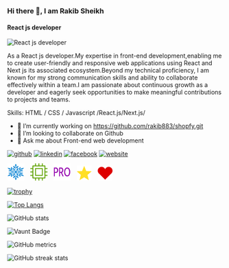 ### Hi there 👋, I am Rakib Sheikh
####  React js developer
![ React js developer](https://media.licdn.com/dms/image/v2/D5616AQE9u7RvY-_umw/profile-displaybackgroundimage-shrink_350_1400/profile-displaybackgroundimage-shrink_350_1400/0/1692332059753?e=1733356800&v=beta&t=rnDXrXEQYxHnUGcvGoxCI6A1-P7qllxryELA6F2wXT8)

 As a React js developer.My expertise in front-end development,enabling me to create user-friendly and responsive web applications using React and Next js its associated ecosystem.Beyond my technical proficiency, I am known for my strong communication skills and ability to collaborate 
effectively within a team.I am passionate about continuous growth as a 
developer and eagerly seek opportunities to make meaningful contributions to projects and teams.

Skills: HTML / CSS / Javascript /React.js/Next.js/

- 🔭 I’m currently working on https://github.com/rakib883/shopfy.git 
- 👯 I’m looking to collaborate on Github 
- 💬 Ask me about Front-end web development 


[<img src='https://cdn.jsdelivr.net/npm/simple-icons@3.0.1/icons/github.svg' alt='github' height='40'>](https://github.com/https://github.com/rakib883)  [<img src='https://cdn.jsdelivr.net/npm/simple-icons@3.0.1/icons/linkedin.svg' alt='linkedin' height='40'>](https://www.linkedin.com/in/https://www.linkedin.com/in/rakib883//)  [<img src='https://cdn.jsdelivr.net/npm/simple-icons@3.0.1/icons/facebook.svg' alt='facebook' height='40'>](https://www.facebook.com/https://www.facebook.com/mdrakibshik.rakib)  [<img src='https://cdn.jsdelivr.net/npm/simple-icons@3.0.1/icons/icloud.svg' alt='website' height='40'>](https://protflio-lyart.vercel.app/)  

<a href='https://archiveprogram.github.com/'><img src='https://raw.githubusercontent.com/acervenky/animated-github-badges/master/assets/acbadge.gif' width='40' height='40'></a> <a href='https://docs.github.com/en/developers'><img src='https://raw.githubusercontent.com/acervenky/animated-github-badges/master/assets/devbadge.gif' width='40' height='40'></a> <a href='https://github.com/pricing'><img src='https://raw.githubusercontent.com/acervenky/animated-github-badges/master/assets/pro.gif' width='40' height='40'></a> <a href='https://stars.github.com/'><img src='https://raw.githubusercontent.com/acervenky/animated-github-badges/master/assets/starbadge.gif' width='35' height='35'></a> <a href='https://docs.github.com/en/github/supporting-the-open-source-community-with-github-sponsors'><img src='https://raw.githubusercontent.com/acervenky/animated-github-badges/master/assets/sponsorbadge.gif' width='35' height='35'></a> 

[![trophy](https://github-profile-trophy.vercel.app/?username=https://github.com/rakib883)](https://github.com/ryo-ma/github-profile-trophy)

[![Top Langs](https://github-readme-stats.vercel.app/api/top-langs/?username=https://github.com/rakib883)](https://github.com/anuraghazra/github-readme-stats)

![GitHub stats](https://github-readme-stats.vercel.app/api?username=https://github.com/rakib883&show_icons=true&count_private=true)  

![Vaunt Badge](https://api.vaunt.dev/v1/github/entities/https://github.com/rakib883/contributions?format=svg&private=true)  

![GitHub metrics](https://metrics.lecoq.io/https://github.com/rakib883)  

![GitHub streak stats](https://streak-stats.demolab.com/?user=https://github.com/rakib883)  

